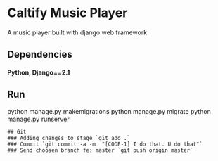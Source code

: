 # Caltify Music Player

A music player built with django web framework

## Dependencies
#### Python, Django==2.1

## Run 

python manage.py makemigrations
python manage.py migrate
python manage.py runserver

```
## Git
### Adding changes to stage `git add .`
### Commit `git commit -a -m  "[CODE-1] I do that. U do that"`
### Send choosen branch fe: master `git push origin master`
